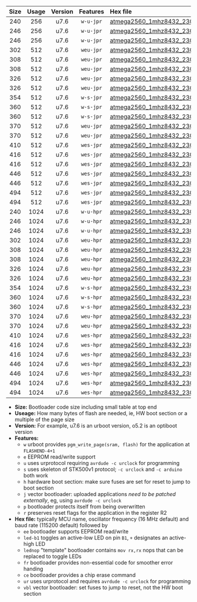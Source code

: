 |Size|Usage|Version|Features|Hex file|
|:-:|:-:|:-:|:-:|:--|
|240|256|u7.6|`w-u-jpr`|[atmega2560_1mhz8432_230400bps_ur_vbl.hex](https://raw.githubusercontent.com/stefanrueger/urboot/main//atmega2560_1mhz8432_230400bps_ur_vbl.hex)|
|246|256|u7.6|`w-u-jpr`|[atmega2560_1mhz8432_230400bps_led+b7_ur_vbl.hex](https://raw.githubusercontent.com/stefanrueger/urboot/main//atmega2560_1mhz8432_230400bps_led+b7_ur_vbl.hex)|
|246|256|u7.6|`w-u-jpr`|[atmega2560_1mhz8432_230400bps_lednop_ur_vbl.hex](https://raw.githubusercontent.com/stefanrueger/urboot/main//atmega2560_1mhz8432_230400bps_lednop_ur_vbl.hex)|
|302|512|u7.6|`weu-jpr`|[atmega2560_1mhz8432_230400bps_ee_ur_vbl.hex](https://raw.githubusercontent.com/stefanrueger/urboot/main//atmega2560_1mhz8432_230400bps_ee_ur_vbl.hex)|
|308|512|u7.6|`weu-jpr`|[atmega2560_1mhz8432_230400bps_ee_led+b7_ur_vbl.hex](https://raw.githubusercontent.com/stefanrueger/urboot/main//atmega2560_1mhz8432_230400bps_ee_led+b7_ur_vbl.hex)|
|308|512|u7.6|`weu-jpr`|[atmega2560_1mhz8432_230400bps_ee_lednop_ur_vbl.hex](https://raw.githubusercontent.com/stefanrueger/urboot/main//atmega2560_1mhz8432_230400bps_ee_lednop_ur_vbl.hex)|
|326|512|u7.6|`weu-jpr`|[atmega2560_1mhz8432_230400bps_ee_led+b7_fr_ur_vbl.hex](https://raw.githubusercontent.com/stefanrueger/urboot/main//atmega2560_1mhz8432_230400bps_ee_led+b7_fr_ur_vbl.hex)|
|326|512|u7.6|`weu-jpr`|[atmega2560_1mhz8432_230400bps_ee_lednop_fr_ur_vbl.hex](https://raw.githubusercontent.com/stefanrueger/urboot/main//atmega2560_1mhz8432_230400bps_ee_lednop_fr_ur_vbl.hex)|
|354|512|u7.6|`w-s-jpr`|[atmega2560_1mhz8432_230400bps_vbl.hex](https://raw.githubusercontent.com/stefanrueger/urboot/main//atmega2560_1mhz8432_230400bps_vbl.hex)|
|360|512|u7.6|`w-s-jpr`|[atmega2560_1mhz8432_230400bps_led+b7_vbl.hex](https://raw.githubusercontent.com/stefanrueger/urboot/main//atmega2560_1mhz8432_230400bps_led+b7_vbl.hex)|
|360|512|u7.6|`w-s-jpr`|[atmega2560_1mhz8432_230400bps_lednop_vbl.hex](https://raw.githubusercontent.com/stefanrueger/urboot/main//atmega2560_1mhz8432_230400bps_lednop_vbl.hex)|
|370|512|u7.6|`weu-jpr`|[atmega2560_1mhz8432_230400bps_ee_led+b7_fr_ce_ur_vbl.hex](https://raw.githubusercontent.com/stefanrueger/urboot/main//atmega2560_1mhz8432_230400bps_ee_led+b7_fr_ce_ur_vbl.hex)|
|370|512|u7.6|`weu-jpr`|[atmega2560_1mhz8432_230400bps_ee_lednop_fr_ce_ur_vbl.hex](https://raw.githubusercontent.com/stefanrueger/urboot/main//atmega2560_1mhz8432_230400bps_ee_lednop_fr_ce_ur_vbl.hex)|
|410|512|u7.6|`wes-jpr`|[atmega2560_1mhz8432_230400bps_ee_vbl.hex](https://raw.githubusercontent.com/stefanrueger/urboot/main//atmega2560_1mhz8432_230400bps_ee_vbl.hex)|
|416|512|u7.6|`wes-jpr`|[atmega2560_1mhz8432_230400bps_ee_led+b7_vbl.hex](https://raw.githubusercontent.com/stefanrueger/urboot/main//atmega2560_1mhz8432_230400bps_ee_led+b7_vbl.hex)|
|416|512|u7.6|`wes-jpr`|[atmega2560_1mhz8432_230400bps_ee_lednop_vbl.hex](https://raw.githubusercontent.com/stefanrueger/urboot/main//atmega2560_1mhz8432_230400bps_ee_lednop_vbl.hex)|
|446|512|u7.6|`wes-jpr`|[atmega2560_1mhz8432_230400bps_ee_led+b7_fr_vbl.hex](https://raw.githubusercontent.com/stefanrueger/urboot/main//atmega2560_1mhz8432_230400bps_ee_led+b7_fr_vbl.hex)|
|446|512|u7.6|`wes-jpr`|[atmega2560_1mhz8432_230400bps_ee_lednop_fr_vbl.hex](https://raw.githubusercontent.com/stefanrueger/urboot/main//atmega2560_1mhz8432_230400bps_ee_lednop_fr_vbl.hex)|
|494|512|u7.6|`wes-jpr`|[atmega2560_1mhz8432_230400bps_ee_led+b7_fr_ce_vbl.hex](https://raw.githubusercontent.com/stefanrueger/urboot/main//atmega2560_1mhz8432_230400bps_ee_led+b7_fr_ce_vbl.hex)|
|494|512|u7.6|`wes-jpr`|[atmega2560_1mhz8432_230400bps_ee_lednop_fr_ce_vbl.hex](https://raw.githubusercontent.com/stefanrueger/urboot/main//atmega2560_1mhz8432_230400bps_ee_lednop_fr_ce_vbl.hex)|
|240|1024|u7.6|`w-u-hpr`|[atmega2560_1mhz8432_230400bps_ur.hex](https://raw.githubusercontent.com/stefanrueger/urboot/main//atmega2560_1mhz8432_230400bps_ur.hex)|
|246|1024|u7.6|`w-u-hpr`|[atmega2560_1mhz8432_230400bps_led+b7_ur.hex](https://raw.githubusercontent.com/stefanrueger/urboot/main//atmega2560_1mhz8432_230400bps_led+b7_ur.hex)|
|246|1024|u7.6|`w-u-hpr`|[atmega2560_1mhz8432_230400bps_lednop_ur.hex](https://raw.githubusercontent.com/stefanrueger/urboot/main//atmega2560_1mhz8432_230400bps_lednop_ur.hex)|
|302|1024|u7.6|`weu-hpr`|[atmega2560_1mhz8432_230400bps_ee_ur.hex](https://raw.githubusercontent.com/stefanrueger/urboot/main//atmega2560_1mhz8432_230400bps_ee_ur.hex)|
|308|1024|u7.6|`weu-hpr`|[atmega2560_1mhz8432_230400bps_ee_led+b7_ur.hex](https://raw.githubusercontent.com/stefanrueger/urboot/main//atmega2560_1mhz8432_230400bps_ee_led+b7_ur.hex)|
|308|1024|u7.6|`weu-hpr`|[atmega2560_1mhz8432_230400bps_ee_lednop_ur.hex](https://raw.githubusercontent.com/stefanrueger/urboot/main//atmega2560_1mhz8432_230400bps_ee_lednop_ur.hex)|
|326|1024|u7.6|`weu-hpr`|[atmega2560_1mhz8432_230400bps_ee_led+b7_fr_ur.hex](https://raw.githubusercontent.com/stefanrueger/urboot/main//atmega2560_1mhz8432_230400bps_ee_led+b7_fr_ur.hex)|
|326|1024|u7.6|`weu-hpr`|[atmega2560_1mhz8432_230400bps_ee_lednop_fr_ur.hex](https://raw.githubusercontent.com/stefanrueger/urboot/main//atmega2560_1mhz8432_230400bps_ee_lednop_fr_ur.hex)|
|354|1024|u7.6|`w-s-hpr`|[atmega2560_1mhz8432_230400bps.hex](https://raw.githubusercontent.com/stefanrueger/urboot/main//atmega2560_1mhz8432_230400bps.hex)|
|360|1024|u7.6|`w-s-hpr`|[atmega2560_1mhz8432_230400bps_led+b7.hex](https://raw.githubusercontent.com/stefanrueger/urboot/main//atmega2560_1mhz8432_230400bps_led+b7.hex)|
|360|1024|u7.6|`w-s-hpr`|[atmega2560_1mhz8432_230400bps_lednop.hex](https://raw.githubusercontent.com/stefanrueger/urboot/main//atmega2560_1mhz8432_230400bps_lednop.hex)|
|370|1024|u7.6|`weu-hpr`|[atmega2560_1mhz8432_230400bps_ee_led+b7_fr_ce_ur.hex](https://raw.githubusercontent.com/stefanrueger/urboot/main//atmega2560_1mhz8432_230400bps_ee_led+b7_fr_ce_ur.hex)|
|370|1024|u7.6|`weu-hpr`|[atmega2560_1mhz8432_230400bps_ee_lednop_fr_ce_ur.hex](https://raw.githubusercontent.com/stefanrueger/urboot/main//atmega2560_1mhz8432_230400bps_ee_lednop_fr_ce_ur.hex)|
|410|1024|u7.6|`wes-hpr`|[atmega2560_1mhz8432_230400bps_ee.hex](https://raw.githubusercontent.com/stefanrueger/urboot/main//atmega2560_1mhz8432_230400bps_ee.hex)|
|416|1024|u7.6|`wes-hpr`|[atmega2560_1mhz8432_230400bps_ee_led+b7.hex](https://raw.githubusercontent.com/stefanrueger/urboot/main//atmega2560_1mhz8432_230400bps_ee_led+b7.hex)|
|416|1024|u7.6|`wes-hpr`|[atmega2560_1mhz8432_230400bps_ee_lednop.hex](https://raw.githubusercontent.com/stefanrueger/urboot/main//atmega2560_1mhz8432_230400bps_ee_lednop.hex)|
|446|1024|u7.6|`wes-hpr`|[atmega2560_1mhz8432_230400bps_ee_led+b7_fr.hex](https://raw.githubusercontent.com/stefanrueger/urboot/main//atmega2560_1mhz8432_230400bps_ee_led+b7_fr.hex)|
|446|1024|u7.6|`wes-hpr`|[atmega2560_1mhz8432_230400bps_ee_lednop_fr.hex](https://raw.githubusercontent.com/stefanrueger/urboot/main//atmega2560_1mhz8432_230400bps_ee_lednop_fr.hex)|
|494|1024|u7.6|`wes-hpr`|[atmega2560_1mhz8432_230400bps_ee_led+b7_fr_ce.hex](https://raw.githubusercontent.com/stefanrueger/urboot/main//atmega2560_1mhz8432_230400bps_ee_led+b7_fr_ce.hex)|
|494|1024|u7.6|`wes-hpr`|[atmega2560_1mhz8432_230400bps_ee_lednop_fr_ce.hex](https://raw.githubusercontent.com/stefanrueger/urboot/main//atmega2560_1mhz8432_230400bps_ee_lednop_fr_ce.hex)|

- **Size:** Bootloader code size including small table at top end
- **Useage:** How many bytes of flash are needed, ie, HW boot section or a multiple of the page size
- **Version:** For example, u7.6 is an urboot version, o5.2 is an optiboot version
- **Features:**
  + `w` urboot provides `pgm_write_page(sram, flash)` for the application at `FLASHEND-4+1`
  + `e` EEPROM read/write support
  + `u` uses urprotocol requiring `avrdude -c urclock` for programming
  + `s` uses skeleton of STK500v1 protocol; `-c urclock` and `-c arduino` both work
  + `h` hardware boot section: make sure fuses are set for reset to jump to boot section
  + `j` vector bootloader: uploaded applications *need to be patched externally*, eg, using `avrdude -c urclock`
  + `p` bootloader protects itself from being overwritten
  + `r` preserves reset flags for the application in the register R2
- **Hex file:** typically MCU name, oscillator frequency (16 MHz default) and baud rate (115200 default) followed by
  + `ee` bootloader supports EEPROM read/write
  + `led-b1` toggles an active-low LED on pin `B1`, `+` designates an active-high LED
  + `lednop` "template" bootloader contains `mov rx,rx` nops that can be replaced to toggle LEDs
  + `fr` bootloader provides non-essential code for smoother error handing
  + `ce` bootloader provides a chip erase command
  + `ur` uses urprotocol and requires `avrdude -c urclock` for programming
  + `vbl` vector bootloader: set fuses to jump to reset, not the HW boot section

